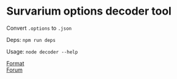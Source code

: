 # Survarium options decoder tool

Convert `.options` to `.json`

Deps: `npm run deps`

Usage: `node decoder --help`

[Format](./FORMAT.md)  
[Forum](https://forum.survarium.com/en/viewtopic.php?f=3&t=7475&start=200)
